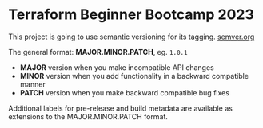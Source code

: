 # Terraform Beginner Bootcamp 2023

This project is going to use semantic versioning for its tagging.
[semver.org](https://semver.org)


The general format:
**MAJOR.MINOR.PATCH**, eg. `1.0.1`

- **MAJOR** version when you make incompatible API changes
- **MINOR** version when you add functionality in a backward compatible manner
- **PATCH** version when you make backward compatible bug fixes

Additional labels for pre-release and build metadata are available as extensions to the MAJOR.MINOR.PATCH format.
